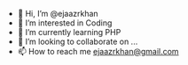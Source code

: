 - 👋 Hi, I’m @ejaazrkhan
- 👀 I’m interested in Coding
- 🌱 I’m currently learning PHP
- 💞️ I’m looking to collaborate on ...
- 📫 How to reach me ejaazrkhan@gmail.com

<!---
ejaazrkhan/ejaazrkhan is a ✨ special ✨ repository because its `README.md` (this file) appears on your GitHub profile.
You can click the Preview link to take a look at your changes.
--->
